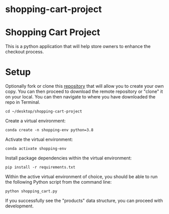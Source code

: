 # shopping-cart-project

# Shopping Cart Project

This is a python application that will help store owners to enhance the checkout process. 

# Setup 
Optionally fork or clone this [repository](https://github.com/ai1196/shopping-cart-project) that will allow you to create your own copy. You can then proceed to download the remote repository or "clone" it on your local. You can then navigate to where you have downloaded the repo in Terminal.

```
cd ~/desktop/shopping-cart-project
```
Create a virtual environment:
```
conda create -n shopping-env python=3.8
```
Activate the virtual environment:
```
conda activate shopping-env
```
Install package dependencies within the virtual environment:
```
pip install -r requirements.txt
```
Within the active virtual environment of choice, you should be able to run the following Python script from the command line:
```
python shopping_cart.py
```
If you successfully see the "products" data structure, you can proceed with development. 